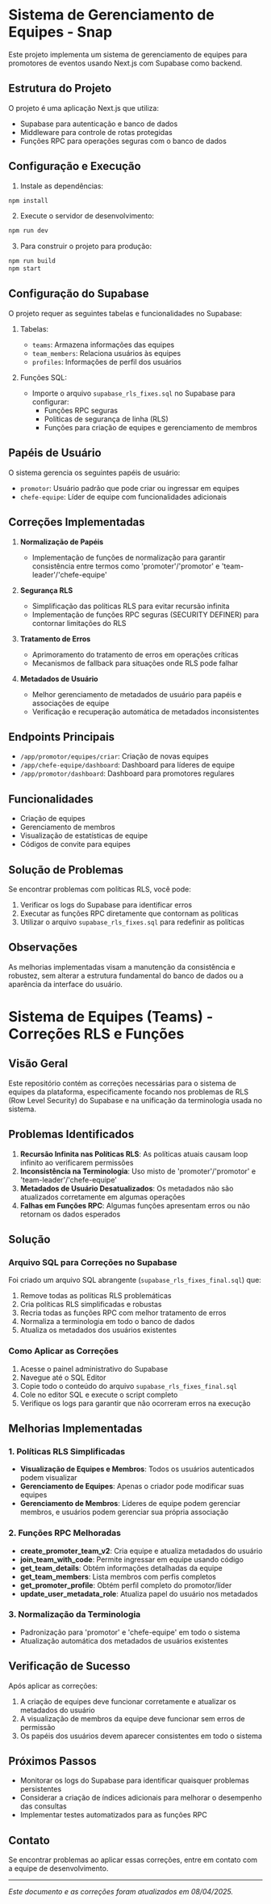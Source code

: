 # Sistema de Gerenciamento de Equipes - Snap

Este projeto implementa um sistema de gerenciamento de equipes para promotores de eventos usando Next.js com Supabase como backend.

## Estrutura do Projeto

O projeto é uma aplicação Next.js que utiliza:
- Supabase para autenticação e banco de dados
- Middleware para controle de rotas protegidas
- Funções RPC para operações seguras com o banco de dados

## Configuração e Execução

1. Instale as dependências:
```bash
npm install
```

2. Execute o servidor de desenvolvimento:
```bash
npm run dev
```

3. Para construir o projeto para produção:
```bash
npm run build
npm start
```

## Configuração do Supabase

O projeto requer as seguintes tabelas e funcionalidades no Supabase:

1. Tabelas:
   - `teams`: Armazena informações das equipes
   - `team_members`: Relaciona usuários às equipes
   - `profiles`: Informações de perfil dos usuários

2. Funções SQL:
   - Importe o arquivo `supabase_rls_fixes.sql` no Supabase para configurar:
     - Funções RPC seguras
     - Políticas de segurança de linha (RLS)
     - Funções para criação de equipes e gerenciamento de membros

## Papéis de Usuário

O sistema gerencia os seguintes papéis de usuário:
- `promotor`: Usuário padrão que pode criar ou ingressar em equipes
- `chefe-equipe`: Líder de equipe com funcionalidades adicionais

## Correções Implementadas

1. **Normalização de Papéis**
   - Implementação de funções de normalização para garantir consistência entre termos como 'promoter'/'promotor' e 'team-leader'/'chefe-equipe'

2. **Segurança RLS**
   - Simplificação das políticas RLS para evitar recursão infinita
   - Implementação de funções RPC seguras (SECURITY DEFINER) para contornar limitações do RLS

3. **Tratamento de Erros**
   - Aprimoramento do tratamento de erros em operações críticas
   - Mecanismos de fallback para situações onde RLS pode falhar

4. **Metadados de Usuário**
   - Melhor gerenciamento de metadados de usuário para papéis e associações de equipe
   - Verificação e recuperação automática de metadados inconsistentes

## Endpoints Principais

- `/app/promotor/equipes/criar`: Criação de novas equipes
- `/app/chefe-equipe/dashboard`: Dashboard para líderes de equipe
- `/app/promotor/dashboard`: Dashboard para promotores regulares

## Funcionalidades

- Criação de equipes
- Gerenciamento de membros
- Visualização de estatísticas de equipe
- Códigos de convite para equipes

## Solução de Problemas

Se encontrar problemas com políticas RLS, você pode:

1. Verificar os logs do Supabase para identificar erros
2. Executar as funções RPC diretamente que contornam as políticas
3. Utilizar o arquivo `supabase_rls_fixes.sql` para redefinir as políticas

## Observações

As melhorias implementadas visam a manutenção da consistência e robustez, sem alterar a estrutura fundamental do banco de dados ou a aparência da interface do usuário.

# Sistema de Equipes (Teams) - Correções RLS e Funções

## Visão Geral
Este repositório contém as correções necessárias para o sistema de equipes da plataforma, especificamente focando nos problemas de RLS (Row Level Security) do Supabase e na unificação da terminologia usada no sistema.

## Problemas Identificados
1. **Recursão Infinita nas Políticas RLS**: As políticas atuais causam loop infinito ao verificarem permissões
2. **Inconsistência na Terminologia**: Uso misto de 'promoter'/'promotor' e 'team-leader'/'chefe-equipe'
3. **Metadados de Usuário Desatualizados**: Os metadados não são atualizados corretamente em algumas operações
4. **Falhas em Funções RPC**: Algumas funções apresentam erros ou não retornam os dados esperados

## Solução

### Arquivo SQL para Correções no Supabase
Foi criado um arquivo SQL abrangente (`supabase_rls_fixes_final.sql`) que:

1. Remove todas as políticas RLS problemáticas
2. Cria políticas RLS simplificadas e robustas
3. Recria todas as funções RPC com melhor tratamento de erros
4. Normaliza a terminologia em todo o banco de dados
5. Atualiza os metadados dos usuários existentes

### Como Aplicar as Correções

1. Acesse o painel administrativo do Supabase
2. Navegue até o SQL Editor
3. Copie todo o conteúdo do arquivo `supabase_rls_fixes_final.sql`
4. Cole no editor SQL e execute o script completo
5. Verifique os logs para garantir que não ocorreram erros na execução

## Melhorias Implementadas

### 1. Políticas RLS Simplificadas
- **Visualização de Equipes e Membros**: Todos os usuários autenticados podem visualizar
- **Gerenciamento de Equipes**: Apenas o criador pode modificar suas equipes
- **Gerenciamento de Membros**: Líderes de equipe podem gerenciar membros, e usuários podem gerenciar sua própria associação

### 2. Funções RPC Melhoradas
- **create_promoter_team_v2**: Cria equipe e atualiza metadados do usuário
- **join_team_with_code**: Permite ingressar em equipe usando código
- **get_team_details**: Obtém informações detalhadas da equipe
- **get_team_members**: Lista membros com perfis completos
- **get_promoter_profile**: Obtém perfil completo do promotor/líder
- **update_user_metadata_role**: Atualiza papel do usuário nos metadados

### 3. Normalização da Terminologia
- Padronização para 'promotor' e 'chefe-equipe' em todo o sistema
- Atualização automática dos metadados de usuários existentes

## Verificação de Sucesso
Após aplicar as correções:

1. A criação de equipes deve funcionar corretamente e atualizar os metadados do usuário
2. A visualização de membros da equipe deve funcionar sem erros de permissão
3. Os papéis dos usuários devem aparecer consistentes em todo o sistema

## Próximos Passos
- Monitorar os logs do Supabase para identificar quaisquer problemas persistentes
- Considerar a criação de índices adicionais para melhorar o desempenho das consultas
- Implementar testes automatizados para as funções RPC

## Contato
Se encontrar problemas ao aplicar essas correções, entre em contato com a equipe de desenvolvimento.

---

*Este documento e as correções foram atualizados em 08/04/2025.*
